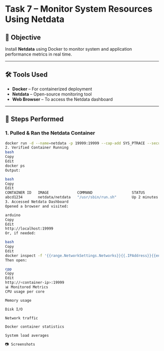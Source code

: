 # Task 7 – Monitor System Resources Using Netdata

## 📌 Objective
Install **Netdata** using Docker to monitor system and application performance metrics in real time.

---

## 🛠 Tools Used
- **Docker** – For containerized deployment
- **Netdata** – Open-source monitoring tool
- **Web Browser** – To access the Netdata dashboard

---

## 🚀 Steps Performed

### 1. Pulled & Ran the Netdata Container
```bash
docker run -d --name=netdata -p 19999:19999 --cap-add SYS_PTRACE --security-opt apparmor=unconfined netdata/netdata
2. Verified Container Running
bash
Copy
Edit
docker ps
Output:

bash
Copy
Edit
CONTAINER ID   IMAGE             COMMAND                  STATUS          PORTS
abcd1234       netdata/netdata   "/usr/sbin/run.sh"       Up 2 minutes    0.0.0.0:19999->19999/tcp
3. Accessed Netdata Dashboard
Opened a browser and visited:

arduino
Copy
Edit
http://localhost:19999
Or, if needed:

bash
Copy
Edit
docker inspect -f '{{range.NetworkSettings.Networks}}{{.IPAddress}}{{end}}' netdata
Then open:

cpp
Copy
Edit
http://<container-ip>:19999
📊 Monitored Metrics
CPU usage per core

Memory usage

Disk I/O

Network traffic

Docker container statistics

System load averages

📷 Screenshots
